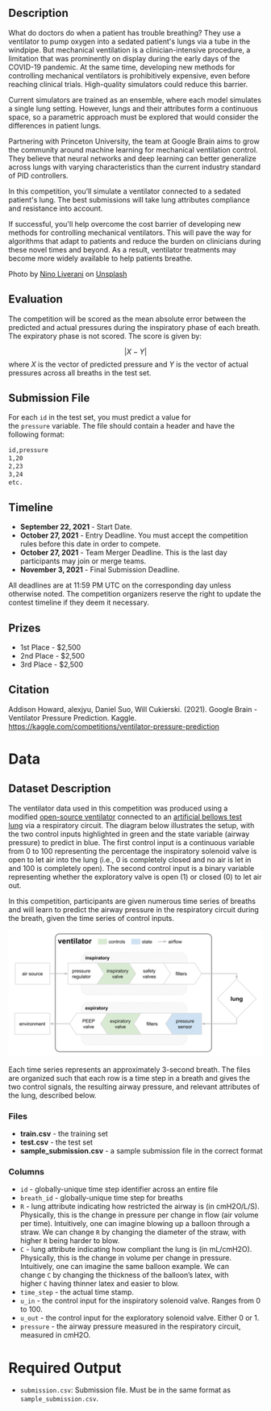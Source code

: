 ## Description

What do doctors do when a patient has trouble breathing? They use a ventilator to pump oxygen into a sedated patient's lungs via a tube in the windpipe. But mechanical ventilation is a clinician-intensive procedure, a limitation that was prominently on display during the early days of the COVID-19 pandemic. At the same time, developing new methods for controlling mechanical ventilators is prohibitively expensive, even before reaching clinical trials. High-quality simulators could reduce this barrier.

Current simulators are trained as an ensemble, where each model simulates a single lung setting. However, lungs and their attributes form a continuous space, so a parametric approach must be explored that would consider the differences in patient lungs.

Partnering with Princeton University, the team at Google Brain aims to grow the community around machine learning for mechanical ventilation control. They believe that neural networks and deep learning can better generalize across lungs with varying characteristics than the current industry standard of PID controllers.

In this competition, you’ll simulate a ventilator connected to a sedated patient's lung. The best submissions will take lung attributes compliance and resistance into account.

If successful, you'll help overcome the cost barrier of developing new methods for controlling mechanical ventilators. This will pave the way for algorithms that adapt to patients and reduce the burden on clinicians during these novel times and beyond. As a result, ventilator treatments may become more widely available to help patients breathe.

Photo by [Nino Liverani](https://unsplash.com/@ninoliverani?utm_source=unsplash) on [Unsplash](https://unsplash.com/s/photos/lung?utm_source=unsplash)

## Evaluation

The competition will be scored as the mean absolute error between the predicted and actual pressures during the inspiratory phase of each breath. The expiratory phase is not scored. The score is given by:

$$
|X-Y|
$$
where $X$ is the vector of predicted pressure and $Y$ is the vector of actual pressures across all breaths in the test set.

## Submission File

For each `id` in the test set, you must predict a value for the `pressure` variable. The file should contain a header and have the following format:

```
id,pressure
1,20
2,23
3,24
etc.
```

## Timeline

- **September 22, 2021** - Start Date.
- **October 27, 2021** - Entry Deadline. You must accept the competition rules before this date in order to compete.
- **October 27, 2021** - Team Merger Deadline. This is the last day participants may join or merge teams.
- **November 3, 2021** - Final Submission Deadline.

All deadlines are at 11:59 PM UTC on the corresponding day unless otherwise noted. The competition organizers reserve the right to update the contest timeline if they deem it necessary.

## Prizes

- 1st Place - $2,500
- 2nd Place - $2,500
- 3rd Place - $2,500

## Citation

Addison Howard, alexjyu, Daniel Suo, Will Cukierski. (2021). Google Brain - Ventilator Pressure Prediction. Kaggle. https://kaggle.com/competitions/ventilator-pressure-prediction

# Data

## Dataset Description

The ventilator data used in this competition was produced using a modified [open-source ventilator](https://pvp.readthedocs.io/) connected to an [artificial bellows test lung](https://www.ingmarmed.com/product/quicklung/) via a respiratory circuit. The diagram below illustrates the setup, with the two control inputs highlighted in green and the state variable (airway pressure) to predict in blue. The first control input is a continuous variable from 0 to 100 representing the percentage the inspiratory solenoid valve is open to let air into the lung (i.e., 0 is completely closed and no air is let in and 100 is completely open). The second control input is a binary variable representing whether the exploratory valve is open (1) or closed (0) to let air out.

In this competition, participants are given numerous time series of breaths and will learn to predict the airway pressure in the respiratory circuit during the breath, given the time series of control inputs.

![2020-10-02 Ventilator diagram](https://raw.githubusercontent.com/google/deluca-lung/main/assets/2020-10-02%20Ventilator%20diagram.svg)

Each time series represents an approximately 3-second breath. The files are organized such that each row is a time step in a breath and gives the two control signals, the resulting airway pressure, and relevant attributes of the lung, described below.

### Files

- **train.csv** - the training set
- **test.csv** - the test set
- **sample_submission.csv** - a sample submission file in the correct format

### Columns

- `id` - globally-unique time step identifier across an entire file
- `breath_id` - globally-unique time step for breaths
- `R` - lung attribute indicating how restricted the airway is (in cmH2O/L/S). Physically, this is the change in pressure per change in flow (air volume per time). Intuitively, one can imagine blowing up a balloon through a straw. We can change `R` by changing the diameter of the straw, with higher `R` being harder to blow.
- `C` - lung attribute indicating how compliant the lung is (in mL/cmH2O). Physically, this is the change in volume per change in pressure. Intuitively, one can imagine the same balloon example. We can change `C` by changing the thickness of the balloon’s latex, with higher `C` having thinner latex and easier to blow.
- `time_step` - the actual time stamp.
- `u_in` - the control input for the inspiratory solenoid valve. Ranges from 0 to 100.
- `u_out` - the control input for the exploratory solenoid valve. Either 0 or 1.
- `pressure` - the airway pressure measured in the respiratory circuit, measured in cmH2O.

# Required Output

- `submission.csv`: Submission file. Must be in the same format as `sample_submission.csv`.